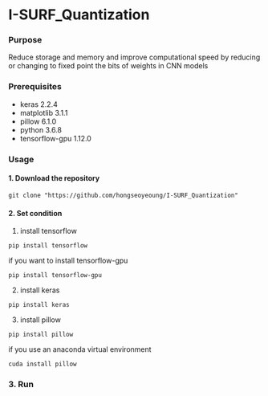 # I-SURF_Quantization
### Purpose
Reduce storage and memory and improve computational speed by reducing or changing to fixed point the bits of weights in CNN models 

### Prerequisites                               
* keras 2.2.4                    
* matplotlib  3.1.1                                  
* pillow 6.1.0                                   
* python 3.6.8               
* tensorflow-gpu 1.12.0   

### Usage

#### 1. Download the repository

```
git clone "https://github.com/hongseoyeoung/I-SURF_Quantization"
```

#### 2. Set condition
1. install tensorflow
```
pip install tensorflow
```
if you want to install tensorflow-gpu
```
pip install tensorflow-gpu
```
2. install keras
```
pip install keras
```
3. install pillow
```
pip install pillow
```
if you use an anaconda virtual environment
```
cuda install pillow
```

### 3. Run


